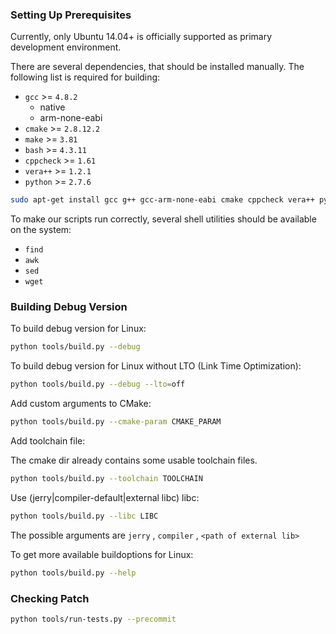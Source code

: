 ### Setting Up Prerequisites

Currently, only Ubuntu 14.04+ is officially supported as primary development environment.

There are several dependencies, that should be installed manually. The following list is required for building:

- `gcc` >= `4.8.2`
  - native
  - arm-none-eabi
- `cmake` >= `2.8.12.2`
- `make` >= `3.81`
- `bash` >= `4.3.11`
- `cppcheck` >= `1.61`
- `vera++` >= `1.2.1`
- `python` >= `2.7.6`

```bash
sudo apt-get install gcc g++ gcc-arm-none-eabi cmake cppcheck vera++ python
```

To make our scripts run correctly, several shell utilities should be available on the system:

- `find`
- `awk`
- `sed`
- `wget`

### Building Debug Version

To build debug version for Linux:

```bash
python tools/build.py --debug
```

To build debug version for Linux without LTO (Link Time Optimization):

```bash
python tools/build.py --debug --lto=off
```

Add custom arguments to CMake:

```bash
python tools/build.py --cmake-param CMAKE_PARAM
```

Add toolchain file:

The cmake dir already contains some usable toolchain files.

```bash
python tools/build.py --toolchain TOOLCHAIN
```

Use (jerry|compiler-default|external libc) libc:

```bash
python tools/build.py --libc LIBC
```
The possible arguments are `jerry` , `compiler` , `<path of external lib>`

To get more available buildoptions for Linux:

```bash
python tools/build.py --help
```

### Checking Patch

```bash
python tools/run-tests.py --precommit
```
